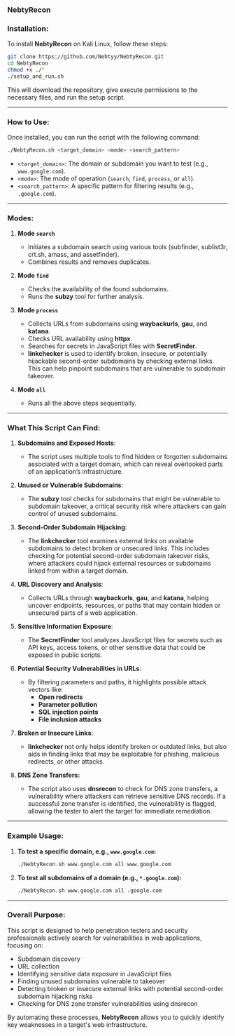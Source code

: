 ### NebtyRecon

### **Installation:**
To install **NebtyRecon** on Kali Linux, follow these steps:

```bash
git clone https://github.com/Nebtyy/NebtyRecon.git
cd NebtyRecon
chmod +x ./*
./setup_and_run.sh
```

This will download the repository, give execute permissions to the necessary files, and run the setup script.

---

### **How to Use:**
Once installed, you can run the script with the following command:

```bash
./NebtyRecon.sh <target_domain> <mode> <search_pattern>
```

- `<target_domain>`: The domain or subdomain you want to test (e.g., `www.google.com`).
- `<mode>`: The mode of operation (`search`, `find`, `process`, or `all`).
- `<search_pattern>`: A specific pattern for filtering results (e.g., `.google.com`).

---

### **Modes:**
1. **Mode `search`**
   - Initiates a subdomain search using various tools (subfinder, sublist3r, crt.sh, amass, and assetfinder).
   - Combines results and removes duplicates.

2. **Mode `find`**
   - Checks the availability of the found subdomains.
   - Runs the **subzy** tool for further analysis.

3. **Mode `process`**
   - Collects URLs from subdomains using **waybackurls**, **gau**, and **katana**.
   - Checks URL availability using **httpx**.
   - Searches for secrets in JavaScript files with **SecretFinder**.
   - **linkchecker** is used to identify broken, insecure, or potentially hijackable second-order subdomains by checking external links. This can help pinpoint subdomains that are vulnerable to subdomain takeover.

4. **Mode `all`**
   - Runs all the above steps sequentially.

---

### **What This Script Can Find:**

1. **Subdomains and Exposed Hosts**:
   - The script uses multiple tools to find hidden or forgotten subdomains associated with a target domain, which can reveal overlooked parts of an application’s infrastructure.

2. **Unused or Vulnerable Subdomains**:
   - The **subzy** tool checks for subdomains that might be vulnerable to subdomain takeover, a critical security risk where attackers can gain control of unused subdomains.

3. **Second-Order Subdomain Hijacking**:
   - The **linkchecker** tool examines external links on available subdomains to detect broken or unsecured links. This includes checking for potential second-order subdomain takeover risks, where attackers could hijack external resources or subdomains linked from within a target domain.

4. **URL Discovery and Analysis**:
   - Collects URLs through **waybackurls**, **gau**, and **katana**, helping uncover endpoints, resources, or paths that may contain hidden or unsecured parts of a web application.

5. **Sensitive Information Exposure**:
   - The **SecretFinder** tool analyzes JavaScript files for secrets such as API keys, access tokens, or other sensitive data that could be exposed in public scripts.

6. **Potential Security Vulnerabilities in URLs**:
   - By filtering parameters and paths, it highlights possible attack vectors like:
     - **Open redirects**
     - **Parameter pollution**
     - **SQL injection points**
     - **File inclusion attacks**

7. **Broken or Insecure Links**:
   - **linkchecker** not only helps identify broken or outdated links, but also aids in finding links that may be exploitable for phishing, malicious redirects, or other attacks.

8. **DNS Zone Transfers:**
   - The script also uses **dnsrecon** to check for DNS zone transfers, a vulnerability where attackers can retrieve sensitive DNS records. If a successful zone transfer is identified, the vulnerability is flagged, allowing the tester to alert the target for immediate remediation.

---

### **Example Usage:**

1. **To test a specific domain, e.g., `www.google.com`:**
   ```bash
   ./NebtyRecon.sh www.google.com all www.google.com
   ```

2. **To test all subdomains of a domain (e.g., `*.google.com`):**
   ```bash
   ./NebtyRecon.sh www.google.com all .google.com
   ```

---

### **Overall Purpose:**
This script is designed to help penetration testers and security professionals actively search for vulnerabilities in web applications, focusing on:
- Subdomain discovery
- URL collection
- Identifying sensitive data exposure in JavaScript files
- Finding unused subdomains vulnerable to takeover
- Detecting broken or insecure external links with potential second-order subdomain hijacking risks
- Checking for DNS zone transfer vulnerabilities using dnsrecon

By automating these processes, **NebtyRecon** allows you to quickly identify key weaknesses in a target's web infrastructure.
